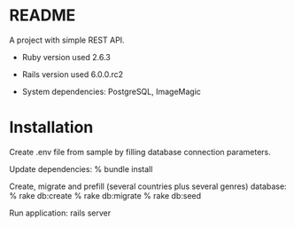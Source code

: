 # README

A project with simple REST API.

* Ruby version used
2.6.3

* Rails version used
6.0.0.rc2

* System dependencies:
PostgreSQL, ImageMagic

# Installation

Create .env file from sample by filling database connection parameters.

Update dependencies:
% bundle install

Create, migrate and prefill (several countries plus several genres) database:
% rake db:create
% rake db:migrate
% rake db:seed

Run application:
rails server
